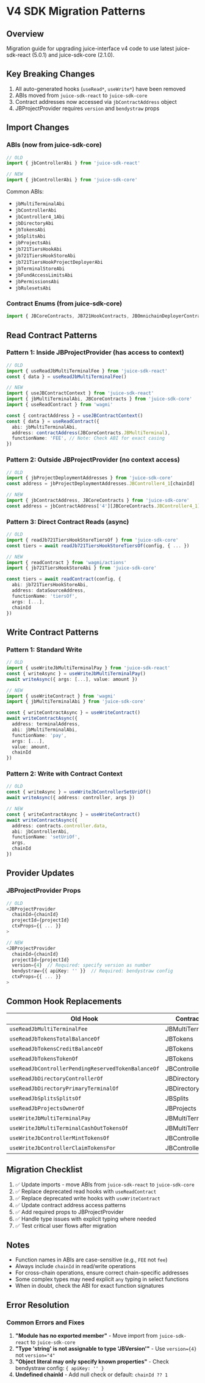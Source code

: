 # V4 SDK Migration Patterns

## Overview
Migration guide for upgrading juice-interface v4 code to use latest juice-sdk-react (5.0.1) and juice-sdk-core (2.1.0).

## Key Breaking Changes
1. All auto-generated hooks (`useRead*`, `useWrite*`) have been removed
2. ABIs moved from `juice-sdk-react` to `juice-sdk-core`
3. Contract addresses now accessed via `jbContractAddress` object
4. JBProjectProvider requires `version` and `bendystraw` props

## Import Changes

### ABIs (now from juice-sdk-core)
```typescript
// OLD
import { jbControllerAbi } from 'juice-sdk-react'

// NEW
import { jbControllerAbi } from 'juice-sdk-core'
```

Common ABIs:
- `jbMultiTerminalAbi`
- `jbControllerAbi`
- `jbController4_1Abi`
- `jbDirectoryAbi`
- `jbTokensAbi`
- `jbSplitsAbi`
- `jbProjectsAbi`
- `jb721TiersHookAbi`
- `jb721TiersHookStoreAbi`
- `jb721TiersHookProjectDeployerAbi`
- `jbTerminalStoreAbi`
- `jbFundAccessLimitsAbi`
- `jbPermissionsAbi`
- `jbRulesetsAbi`

### Contract Enums (from juice-sdk-core)
```typescript
import { JBCoreContracts, JB721HookContracts, JBOmnichainDeployerContracts } from 'juice-sdk-core'
```

## Read Contract Patterns

### Pattern 1: Inside JBProjectProvider (has access to context)
```typescript
// OLD
import { useReadJbMultiTerminalFee } from 'juice-sdk-react'
const { data } = useReadJbMultiTerminalFee()

// NEW
import { useJBContractContext } from 'juice-sdk-react'
import { jbMultiTerminalAbi, JBCoreContracts } from 'juice-sdk-core'
import { useReadContract } from 'wagmi'

const { contractAddress } = useJBContractContext()
const { data } = useReadContract({
  abi: jbMultiTerminalAbi,
  address: contractAddress(JBCoreContracts.JBMultiTerminal),
  functionName: 'FEE', // Note: Check ABI for exact casing
})
```

### Pattern 2: Outside JBProjectProvider (no context access)
```typescript
// OLD
import { jbProjectDeploymentAddresses } from 'juice-sdk-core'
const address = jbProjectDeploymentAddresses.JBController4_1[chainId]

// NEW
import { jbContractAddress, JBCoreContracts } from 'juice-sdk-core'
const address = jbContractAddress['4'][JBCoreContracts.JBController4_1][chainId]
```

### Pattern 3: Direct Contract Reads (async)
```typescript
// OLD
import { readJb721TiersHookStoreTiersOf } from 'juice-sdk-core'
const tiers = await readJb721TiersHookStoreTiersOf(config, { ... })

// NEW
import { readContract } from 'wagmi/actions'
import { jb721TiersHookStoreAbi } from 'juice-sdk-core'

const tiers = await readContract(config, {
  abi: jb721TiersHookStoreAbi,
  address: dataSourceAddress,
  functionName: 'tiersOf',
  args: [...],
  chainId
})
```

## Write Contract Patterns

### Pattern 1: Standard Write
```typescript
// OLD
import { useWriteJbMultiTerminalPay } from 'juice-sdk-react'
const { writeAsync } = useWriteJbMultiTerminalPay()
await writeAsync({ args: [...], value: amount })

// NEW
import { useWriteContract } from 'wagmi'
import { jbMultiTerminalAbi } from 'juice-sdk-core'

const { writeContractAsync } = useWriteContract()
await writeContractAsync({
  address: terminalAddress,
  abi: jbMultiTerminalAbi,
  functionName: 'pay',
  args: [...],
  value: amount,
  chainId
})
```

### Pattern 2: Write with Contract Context
```typescript
// OLD
const { writeAsync } = useWriteJbControllerSetUriOf()
await writeAsync({ address: controller, args })

// NEW
const { writeContractAsync } = useWriteContract()
await writeContractAsync({
  address: contracts.controller.data,
  abi: jbControllerAbi,
  functionName: 'setUriOf',
  args,
  chainId
})
```

## Provider Updates

### JBProjectProvider Props
```typescript
// OLD
<JBProjectProvider
  chainId={chainId}
  projectId={projectId}
  ctxProps={{ ... }}
>

// NEW
<JBProjectProvider
  chainId={chainId}
  projectId={projectId}
  version={4}  // Required: specify version as number
  bendystraw={{ apiKey: '' }}  // Required: bendystraw config
  ctxProps={{ ... }}
>
```

## Common Hook Replacements

| Old Hook | Contract | Function Name |
|----------|----------|---------------|
| `useReadJbMultiTerminalFee` | JBMultiTerminal | `FEE` |
| `useReadJbTokensTotalBalanceOf` | JBTokens | `totalBalanceOf` |
| `useReadJbTokensCreditBalanceOf` | JBTokens | `creditBalanceOf` |
| `useReadJbTokensTokenOf` | JBTokens | `tokenOf` |
| `useReadJbControllerPendingReservedTokenBalanceOf` | JBController | `pendingReservedTokenBalanceOf` |
| `useReadJbDirectoryControllerOf` | JBDirectory | `controllerOf` |
| `useReadJbDirectoryPrimaryTerminalOf` | JBDirectory | `primaryTerminalOf` |
| `useReadJbSplitsSplitsOf` | JBSplits | `splitsOf` |
| `useReadJbProjectsOwnerOf` | JBProjects | `ownerOf` |
| `useWriteJbMultiTerminalPay` | JBMultiTerminal | `pay` |
| `useWriteJbMultiTerminalCashOutTokensOf` | JBMultiTerminal | `cashOutTokensOf` |
| `useWriteJbControllerMintTokensOf` | JBController | `mintTokensOf` |
| `useWriteJbControllerClaimTokensFor` | JBController | `claimTokensFor` |

## Migration Checklist

1. ✅ Update imports - move ABIs from `juice-sdk-react` to `juice-sdk-core`
2. ✅ Replace deprecated read hooks with `useReadContract`
3. ✅ Replace deprecated write hooks with `useWriteContract`
4. ✅ Update contract address access patterns
5. ✅ Add required props to JBProjectProvider
6. ✅ Handle type issues with explicit typing where needed
7. ✅ Test critical user flows after migration

## Notes

- Function names in ABIs are case-sensitive (e.g., `FEE` not `fee`)
- Always include `chainId` in read/write operations
- For cross-chain operations, ensure correct chain-specific addresses
- Some complex types may need explicit `any` typing in select functions
- When in doubt, check the ABI for exact function signatures

## Error Resolution

### Common Errors and Fixes

1. **"Module has no exported member"** - Move import from `juice-sdk-react` to `juice-sdk-core`
2. **"Type 'string' is not assignable to type 'JBVersion'"** - Use `version={4}` not `version="4"`
3. **"Object literal may only specify known properties"** - Check bendystraw config: `{ apiKey: '' }`
4. **Undefined chainId** - Add null check or default: `chainId ?? 1`